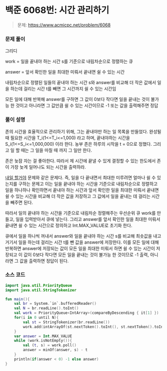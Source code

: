 # 백준 6068번: 시간 관리하기

> 문제: https://www.acmicpc.net/problem/6068

### 문제 풀이

그리디

work = 일을 끝내야 하는 시간 s를 기준으로 내림차순으로 정렬하는 큐

answer = 앞서 확인한 일을 최대한 미뤄서 끝내면 쉴 수 있는 시간

내림차순으로 정렬된 일들의 끝내야 하는 시간 s와 answer를 비교해 더 작은 값에서 일을 하는데 걸리는 시간 t를 빼면 그 시간까지 쉴 수 있는 시간임

모든 일에 대해 반복해 answer를 구하면 그 값이 0보다 작다면 일을 끝내는 것이 불가능 한 것이고 아니라면 그 값만큼 쉴 수 있는 시간이므로 -1 또는 값을 출력해주면 정답

### 풀이 설명

존의 시간을 효율적으로 관리하기 위해, 그는 끝내야만 하는 일 목록을 만들었다. 완성될 때 필요한 시간을 T_i(1<=T_i<=1,000) 라고 하며, 끝내야하는 시간을 S_i(1<=S_i<=1,000,000) 이라 한다. 농부 존은 하루의 시작을 t = 0으로 정했다. 그리고 일 할 때는 그 일을 마칠 때 까지 그 일만 한다. 

존은 늦잠 자는 걸 좋아한다. 따라서 제 시간에 끝낼 수 있게 결정할 수 있는 한도에서 존이 가장 늦게 일어나도 되는 시간을 출력하라.

[내일 할거야](https://velog.io/@kosdjs/%EB%B0%B1%EC%A4%80-7983%EB%B2%88-%EB%82%B4%EC%9D%BC-%ED%95%A0%EA%B1%B0%EC%95%BC) 문제와 같은 문제다. 즉, 일을 다 끝내면서 최대한 미루려면 얼마나 쉴 수 있는지를 구하는 문제고 이는 일을 끝내야 하는 시간을 기준으로 내림차순으로 정렬하고 일을 하나하나 확인하면서 끝내야 하는 시간과 앞서 확인한 일을 최대한 미뤄서 끝내면 쉴 수 있는 시간을 비교해 더 작은 값을 저장하고 그 값에서 일을 끝내는 데 걸리는 시간을 빼주면 된다.

따라서 일의 끝내야 하는 시간을 기준으로 내림차순 정렬해주는 우선순위 큐 work를 만들고, 일을 입력받아서 큐에 넣는다. 그리고 answer를 앞서 확인한 일을 최대한 미뤄서 끝내면 쉴 수 있는 시간으로 정의하고 Int.MAX_VALUE로 초기화 한다.

큐에서 일을 하나씩 꺼내서 answer와 일을 끝내야 하는 시간 s를 비교해 최솟값을 내고 거기서 일을 하는데 걸리는 시간 t를 뺀 값을 answer에 저장한다. 이를 모든 일에 대해 반복하면 answer에 저장되는 값이 모든 일을 최대한 미뤄서 하면 쉴 수 있는 시간이 저장되고 이 값이 0보다 작다면 모든 일을 끝내는 것이 불가능 한 것이므로 -1 출력, 아니라면 그 값을 출력하면 정답이 된다.

### 소스 코드
```kotlin
import java.util.PriorityQueue
import java.util.StringTokenizer

fun main(){
    val br = System.`in`.bufferedReader()
    val N = br.readLine().toInt()
    val work = PriorityQueue<IntArray>(compareByDescending { it[1] })
    for(i in 0 until N){
        val st = StringTokenizer(br.readLine())
        work.add(intArrayOf(st.nextToken().toInt(), st.nextToken().toInt()))
    }
    var answer = Int.MAX_VALUE
    while (work.isNotEmpty()){
        val (t, s) = work.poll()
        answer = minOf(answer, s) - t
    }
    println(if(answer < 0) -1 else answer)
}
```